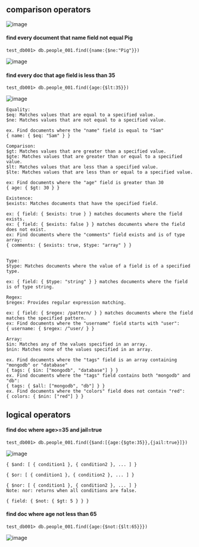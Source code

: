 ## comparison operators
![image](https://github.com/Kittisak008B/mongodb/assets/157298910/4aea0000-35be-449a-8461-d4681b6622a8)
#### find every document that name field not equal Pig
```
test_db001> db.people_001.find({name:{$ne:"Pig"}})
```
![image](https://github.com/Kittisak008B/mongodb/assets/157298910/305b2c84-3a82-4681-a1a4-3e16163253e3)

#### find every doc that age field is less than 35
```
test_db001> db.people_001.find({age:{$lt:35}})
```
![image](https://github.com/Kittisak008B/mongodb/assets/157298910/f420e964-ad3e-42f5-9998-1ffa7d2a7f43)
```
Equality:
$eq: Matches values that are equal to a specified value.
$ne: Matches values that are not equal to a specified value.

ex. Find documents where the "name" field is equal to "Sam"
{ name: { $eq: "Sam" } }

Comparison:
$gt: Matches values that are greater than a specified value.
$gte: Matches values that are greater than or equal to a specified value.
$lt: Matches values that are less than a specified value.
$lte: Matches values that are less than or equal to a specified value.

ex: Find documents where the "age" field is greater than 30
{ age: { $gt: 30 } }

Existence:
$exists: Matches documents that have the specified field.

ex: { field: { $exists: true } } matches documents where the field exists.
ex: { field: { $exists: false } } matches documents where the field does not exist.
ex: Find documents where the "comments" field exists and is of type array:
{ comments: { $exists: true, $type: "array" } }


Type:
$type: Matches documents where the value of a field is of a specified type.

ex: { field: { $type: "string" } } matches documents where the field is of type string.

Regex:
$regex: Provides regular expression matching.

ex: { field: { $regex: /pattern/ } } matches documents where the field matches the specified pattern.
ex: Find documents where the "username" field starts with "user":
{ username: { $regex: /^user/ } }

Array:
$in: Matches any of the values specified in an array.
$nin: Matches none of the values specified in an array.

ex. Find documents where the "tags" field is an array containing "mongodb" or "database"
{ tags: { $in: ["mongodb", "database"] } }
ex. Find documents where the "tags" field contains both "mongodb" and "db":
{ tags: { $all: ["mongodb", "db"] } }
ex. Find documents where the "colors" field does not contain "red":
{ colors: { $nin: ["red"] } }

```
## logical operators
#### find doc where age>=35 and jail=true
```
test_db001> db.people_001.find({$and:[{age:{$gte:35}},{jail:true}]})
```
![image](https://github.com/Kittisak008B/mongodb/assets/157298910/5468b333-d141-4e57-98e3-b1dfe327ab6f)
```
{ $and: [ { condition1 }, { condition2 }, ... ] }

{ $or: [ { condition1 }, { condition2 }, ... ] }

{ $nor: [ { condition1 }, { condition2 }, ... ] }
Note: nor: returns when all conditions are false.

{ field: { $not: { $gt: 5 } } }

```
#### find doc where age not less than 65
```
test_db001> db.people_001.find({age:{$not:{$lt:65}}})
```
![image](https://github.com/Kittisak008B/mongodb/assets/157298910/089140a9-e855-4510-b929-845c3573da2f)










